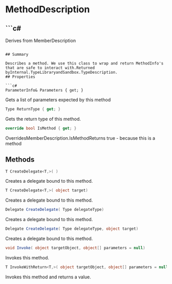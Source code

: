 # MethodDescription

## ```c#
Derives from MemberDescription
```

## Summary

Describes a method. We use this class to wrap and return MethodInfo's that are safe to interact with.Returned byInternal.TypeLibraryandSandbox.TypeDescription.
## Properties

```c#
ParameterInfo& Parameters { get; } 
```
Gets a list of parameters expected by this method
```c#
Type ReturnType { get; } 
```
Gets the return type of this method.
```c#
override bool IsMethod { get; } 
```
OverridesMemberDescription.IsMethodReturns true - because this is a method
## Methods

```c#
T CreateDelegate<T,>( ) 
```
Creates a delegate bound to this method.
```c#
T CreateDelegate<T,>( object target) 
```
Creates a delegate bound to this method.
```c#
Delegate CreateDelegate( Type delegateType) 
```
Creates a delegate bound to this method.
```c#
Delegate CreateDelegate( Type delegateType, object target) 
```
Creates a delegate bound to this method.
```c#
void Invoke( object targetObject, object[] parameters = null) 
```
Invokes this method.
```c#
T InvokeWithReturn<T,>( object targetObject, object[] parameters = null) 
```
Invokes this method and returns a value.
